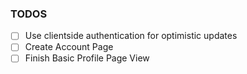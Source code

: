### TODOS

- [ ] Use clientside authentication for optimistic updates
- [ ] Create Account Page
- [ ] Finish Basic Profile Page View